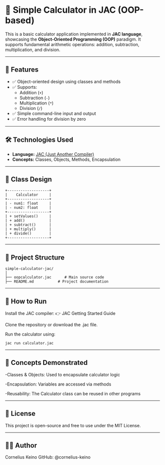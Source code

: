 # 🧮 Simple Calculator in JAC (OOP-based)

This is a basic calculator application implemented in **JAC language**, showcasing the **Object-Oriented Programming (OOP)** paradigm. It supports fundamental arithmetic operations: addition, subtraction, multiplication, and division.

---

## 📌 Features

- ✅ Object-oriented design using classes and methods  
- ✅ Supports:
  - Addition (`+`)
  - Subtraction (`-`)
  - Multiplication (`*`)
  - Division (`/`)
- ✅ Simple command-line input and output  
- ✅ Error handling for division by zero  

---

## 🛠️ Technologies Used

- **Language:** [JAC (Just Another Compiler)](https://jac-lang.dev)  
- **Concepts:** Classes, Objects, Methods, Encapsulation

---

## 🧾 Class Design

```plaintext
+-------------------+
|    Calculator     |
+-------------------+
| - num1: float     |
| - num2: float     |
+-------------------+
| + setValues()     |
| + add()           |
| + subtract()      |
| + multiply()      |
| + divide()        |
+-------------------+
```

---

## 📂 Project Structure
```plaintext
simple-calculator-jac/
│
├── oopcalculator.jac      # Main source code
├── README.md           # Project documentation
```
---

## 🚀 How to Run

Install the JAC compiler:
👉 JAC Getting Started Guide

Clone the repository or download the .jac file.

Run the calculator using:
```plaintext
jac run calculator.jac
```
---

## 📘 Concepts Demonstrated

-Classes & Objects: Used to encapsulate calculator logic

-Encapsulation: Variables are accessed via methods

-Reusability: The Calculator class can be reused in other programs

---

## 📄 License

This project is open-source and free to use under the MIT License.

---

## 🙋‍♂️ Author

Cornelius Keino
GitHub: @cornelius-keino
